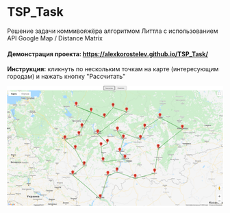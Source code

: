 # TSP_Task
Решение задачи коммивояжёра алгоритмом Литтла с использованием API Google Map / Distance Matrix

#### Демонстрация проекта: https://alexkorostelev.github.io/TSP_Task/
**Инструкция:** кликнуть по нескольким точкам на карте (интересующим городам) и нажать кнопку "Рассчитать"

![TSP_main_page](https://github.com/AlexKorostelev/TSP_Task/blob/master/%D0%A1%D0%BD%D0%B8%D0%BC%D0%BE%D0%BA%20%D1%8D%D0%BA%D1%80%D0%B0%D0%BD%D0%B0%20%D0%BE%D1%82%202020-12-30%2013-40-25.png "Main page")
